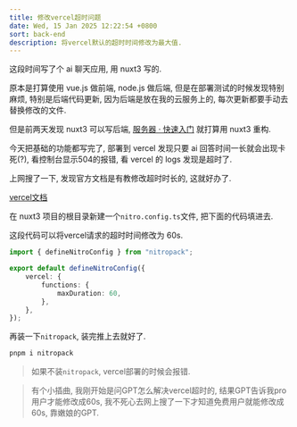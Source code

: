 ```yaml
---
title: 修改vercel超时问题
date: Wed, 15 Jan 2025 12:22:54 +0800
sort: back-end
description: 将vercel默认的超时时间修改为最大值.
---
```


这段时间写了个 ai 聊天应用, 用 nuxt3 写的.

原本是打算使用 vue.js 做前端, node.js 做后端, 但是在部署测试的时候发现特别麻烦, 特别是后端代码更新, 因为后端是放在我的云服务上的, 每次更新都要手动去替换修改的文件.

但是前两天发现 nuxt3 可以写后端, [服务器 · 快速入门](https\://nuxt.com.cn/docs/getting-started/server) 就打算用 nuxt3 重构.

今天把基础的功能都写完了, 部署到 vercel 发现只要 ai 回答时间一长就会出现卡死(?), 看控制台显示504的报错, 看 vercel 的 logs 发现是超时了.

上网搜了一下, 发现官方文档是有教修改超时时长的, 这就好办了.

[vercel文档](https\://vercel.com/docs/functions/configuring-functions/duration#node.js-next.js-%3E=-13.5-or-higher-sveltekit-astro-nuxt-and-remix)

在 nuxt3 项目的根目录新建一个`nitro.config.ts`文件, 把下面的代码填进去.

这段代码可以将vercel请求的超时时间修改为 60s.

``` typescript
import { defineNitroConfig } from "nitropack";

export default defineNitroConfig({
    vercel: {
        functions: {
            maxDuration: 60,
        },
    },
});
```

再装一下`nitropack`, 装完推上去就好了.

``` bash
pnpm i nitropack
```

> 如果不装`nitropack`, vercel部署的时候会报错.

> 有个小插曲, 我刚开始是问GPT怎么解决vercel超时的, 结果GPT告诉我pro用户才能修改成60s, 我不死心去网上搜了一下才知道免费用户就能修改成60s, 靠嫩娘的GPT.